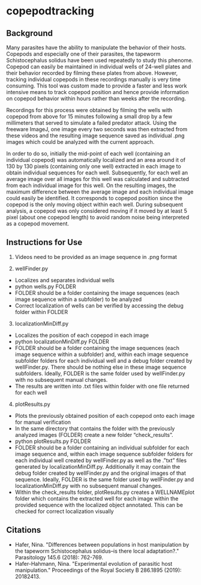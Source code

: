 # copepodtracking
## Background
Many parasites have the ability to manipulate the behavior of their hosts. Copepods and especially one of their parasites, the tapeworm Schistocephalus solidus have been used repeatedly to study this phenome. Copepod can easily be maintained in individual wells of 24-well plates and their behavior recorded by filming these plates from above. However, tracking individual copepods in these recordings manually is very time consuming. This tool was custom made to provide a faster and less work intensive means to track copepod position and hence provide information on copepod behavior within hours rather than weeks after the recording.

Recordings for this process were obtained by filming the wells with copepod from above for 15 minutes following a small drop by a few millimeters that served to simulate a failed predator attack. Using the freeware ImageJ, one image every two seconds was then extracted from these videos and the resulting image sequence saved as individual .png images which could be analyzed with the current approach.

In order to do so, initially the mid-point of each well (containing an individual copepod) was automatically localized and an area around it of 130 by 130 pixels (containing only one well) extracted in each image to obtain individual sequences for each well. Subsequently, for each well an average image over all images for this well was calculated and subtracted from each individual image for this well. On the resulting images, the maximum difference between the average image and each individual image could easily be identified. It corresponds to copepod position since the copepod is the only moving object within each well. During subsequent analysis, a copepod was only considered moving if it moved by at least 5 pixel (about one copepod length) to avoid random noise being interpreted as a copepod movement.

## Instructions for Use

1. Videos need to be provided as an image sequence in .png format

2. wellFinder.py 
* Localizes and separates individual wells
* python wells.py FOLDER
* FOLDER should be a folder containing the image sequences (each image sequence within a subfolder) to be analyzed
* Correct localization of wells can be verified by accessing the debug folder within FOLDER
  
3. localizationMinDiff.py
* Localizes the position of each copepod in each image
* python localizationMinDiff.py FOLDER
* FOLDER should be a folder containing the image sequences (each image sequence within a subfolder) and, within each image sequence subfolder folders for each individual well and a debug folder created by wellFinder.py. There should be nothing else in these image sequence subfolders. Ideally, FOLDER is the same folder used by wellFinder.py with no subsequent manual changes.
* The results are written into .txt files within folder with one file returned for each well

4. plotResults.py 
* Plots the previously obtained position of each copepod onto each image for manual verification
* In the same directory that contains the folder with the previously analyzed images (FOLDER) create a new folder “check_results”.
* python plotResults.py FOLDER
* FOLDER should be a folder containing an individual subfolder for each image sequence and, within each image sequence subfolder folders for each individual well created by wellFinder.py as well as the .”txt” files generated by localizationMinDiff.py. Additionally it may contain the debug folder created by wellFinder.py and the original images of that sequence. Ideally, FOLDER is the same folder used by wellFinder.py and localizationMinDiff.py with no subsequent manual changes.
* Within the check_results folder, plotResults.py creates a WELLNAMEplot folder which contains the extracted well for each image within the provided sequence with the localized object annotated. This can be checked for correct localization visually
 
## Citations 
* Hafer, Nina. "Differences between populations in host manipulation by the tapeworm Schistocephalus solidus–is there local adaptation?." Parasitology 145.6 (2018): 762-769.
* Hafer-Hahmann, Nina. "Experimental evolution of parasitic host manipulation." Proceedings of the Royal Society B 286.1895 (2019): 20182413.
